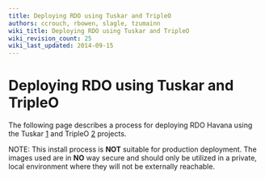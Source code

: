 ```yaml
---
title: Deploying RDO using Tuskar and TripleO
authors: ccrouch, rbowen, slagle, tzumainn
wiki_title: Deploying RDO using Tuskar and TripleO
wiki_revision_count: 25
wiki_last_updated: 2014-09-15
---
```


# Deploying RDO using Tuskar and TripleO

The following page describes a process for deploying RDO Havana using the Tuskar [1](https://github.com/openstack/tuskar/) and TripleO [2](https://wiki.openstack.org/wiki/TripleO) projects.

NOTE: This install process is **NOT** suitable for production deployment. The images used are in **NO** way secure and should only be utilized in a private, local environment where they will not be externally reachable.
